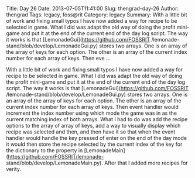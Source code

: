 Title: Day 26
Date: 2013-07-05T11:41:00
Slug: thengrad-day-26
Author: thengrad
Tags: legacy, foss@rit
Category: legacy
Summary: With a little bit of work and fixing small typos I have now added a way for recipe to be selected in game. What I did was adapt the old way of doing the profit mini-game and put it at the end of the current end of the day log script. The way it works is that [LemonadeGui](https://github.com/FOSSRIT /lemonade-stand/blob/develop/LemonadeGui.py) stores two arrays. One is an array of the array of keys for each option. The other is an array of the current index number for each array of keys. Then eve ... 

With a little bit of work and fixing small typos I have now added a way for
recipe to be selected in game. What I did was adapt the old way of doing the
profit mini-game and put it at the end of the current end of the day log
script. The way it works is that [LemonadeGui](https://github.com/FOSSRIT
/lemonade-stand/blob/develop/LemonadeGui.py) stores two arrays. One is an
array of the array of keys for each option. The other is an array of the
current index number for each array of keys. Then event handler would
increment the index number using which mode the game was in as the current
matching index of both arrays. What I had to do was add the recipe options to
the array of array of keys, add a way to visually display which recipe was
selected and then, and then have it so that when the event handler would
handle the key pressed of enter on the end of the day mode it would then store
the recipe selected by the current index of the key for the dictionary to the
property in [LemonadeMain](https://github.com/FOSSRIT/lemonade-
stand/blob/develop/LemonadeMain.py). After that I added more recipes for
verity.

